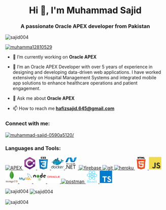 <h1 align="center">Hi 👋, I'm Muhammad Sajid</h1>
<h3 align="center">A passionate Oracle APEX developer from Pakistan</h3>


<p align="left"> <img src="https://komarev.com/ghpvc/?username=sajid004&label=Profile%20views&color=0e75b6&style=flat" alt="sajid004" /> </p>

<p align="left"> <a href="https://twitter.com/muhamma12810529" target="blank"><img src="https://img.shields.io/twitter/follow/muhamma12810529?logo=twitter&style=for-the-badge" alt="muhamma12810529" /></a> </p>

- 🔭 I’m currently working on **Oracle APEX**

- 🌱 I’m an Oracle APEX Developer with over 5 years of experience in designing and developing data-driven web applications. I have worked extensively on Hospital Management Systems and integrated mobile app solutions to enhance healthcare operations and patient engagement.

- 💬 Ask me about **Oracle APEX**

- 📫 How to reach me **hafizsajid.645@gmail.com**

<h3 align="left">Connect with me:</h3>
<p align="left">
<a href="https://linkedin.com/in/muhammad-sajid-0590a5120/" target="blank"><img align="center" src="https://raw.githubusercontent.com/rahuldkjain/github-profile-readme-generator/master/src/images/icons/Social/linked-in-alt.svg" alt="muhammad-sajid-0590a5120/" height="30" width="40" /></a>
</p>

<h3 align="left">Languages and Tools:</h3>
<p align="left"> <a href="https://apex.oracle.com/en/" target="_blank" rel="noreferrer"> <img src=https://miro.medium.com/v2/resize:fit:720/format:webp/1*38ydMFkQoN6JEn2iQnO_oA.png" alt="APEX" width="40" height="40"/> </a>
  <a href="https://www.w3schools.com/cs/" target="_blank" rel="noreferrer"> <img src="https://raw.githubusercontent.com/devicons/devicon/master/icons/csharp/csharp-original.svg" alt="csharp" width="40" height="40"/> </a> <a href="https://www.w3schools.com/css/" target="_blank" rel="noreferrer"> <img src="https://raw.githubusercontent.com/devicons/devicon/master/icons/css3/css3-original-wordmark.svg" alt="css3" width="40" height="40"/> </a> <a href="https://www.docker.com/" target="_blank" rel="noreferrer"> <img src="https://raw.githubusercontent.com/devicons/devicon/master/icons/docker/docker-original-wordmark.svg" alt="docker" width="40" height="40"/> </a> <a href="https://dotnet.microsoft.com/" target="_blank" rel="noreferrer"> <img src="https://raw.githubusercontent.com/devicons/devicon/master/icons/dot-net/dot-net-original-wordmark.svg" alt="dotnet" width="40" height="40"/> </a> <a href="https://firebase.google.com/" target="_blank" rel="noreferrer"> <img src="https://www.vectorlogo.zone/logos/firebase/firebase-icon.svg" alt="firebase" width="40" height="40"/> </a> <a href="https://git-scm.com/" target="_blank" rel="noreferrer"> <img src="https://www.vectorlogo.zone/logos/git-scm/git-scm-icon.svg" alt="git" width="40" height="40"/> </a> <a href="https://heroku.com" target="_blank" rel="noreferrer"> <img src="https://www.vectorlogo.zone/logos/heroku/heroku-icon.svg" alt="heroku" width="40" height="40"/> </a> <a href="https://www.w3.org/html/" target="_blank" rel="noreferrer"> <img src="https://raw.githubusercontent.com/devicons/devicon/master/icons/html5/html5-original-wordmark.svg" alt="html5" width="40" height="40"/> </a> <a href="https://developer.mozilla.org/en-US/docs/Web/JavaScript" target="_blank" rel="noreferrer"> <img src="https://raw.githubusercontent.com/devicons/devicon/master/icons/javascript/javascript-original.svg" alt="javascript" width="40" height="40"/> </a> <a href="https://www.mongodb.com/" target="_blank" rel="noreferrer"> <img src="https://raw.githubusercontent.com/devicons/devicon/master/icons/mongodb/mongodb-original-wordmark.svg" alt="mongodb" width="40" height="40"/> </a> <a href="https://www.mysql.com/" target="_blank" rel="noreferrer"> <img src="https://raw.githubusercontent.com/devicons/devicon/master/icons/mysql/mysql-original-wordmark.svg" alt="mysql" width="40" height="40"/> </a> <a href="https://nodejs.org" target="_blank" rel="noreferrer"> <img src="https://raw.githubusercontent.com/devicons/devicon/master/icons/nodejs/nodejs-original-wordmark.svg" alt="nodejs" width="40" height="40"/> </a> <a href="https://www.oracle.com/" target="_blank" rel="noreferrer"> <img src="https://raw.githubusercontent.com/devicons/devicon/master/icons/oracle/oracle-original.svg" alt="oracle" width="40" height="40"/> </a> <a href="https://postman.com" target="_blank" rel="noreferrer"> <img src="https://www.vectorlogo.zone/logos/getpostman/getpostman-icon.svg" alt="postman" width="40" height="40"/> </a> <a href="https://reactjs.org/" target="_blank" rel="noreferrer"> <img src="https://raw.githubusercontent.com/devicons/devicon/master/icons/react/react-original-wordmark.svg" alt="react" width="40" height="40"/> </a> <a href="https://www.typescriptlang.org/" target="_blank" rel="noreferrer"> <img src="https://raw.githubusercontent.com/devicons/devicon/master/icons/typescript/typescript-original.svg" alt="typescript" width="40" height="40"/> </a> </p>

<p><img align="left" src="https://github-readme-stats.vercel.app/api/top-langs?username=sajid004&show_icons=true&locale=en&layout=compact" alt="sajid004" /></p>

<p>&nbsp;<img align="center" src="https://github-readme-stats.vercel.app/api?username=sajid004&show_icons=true&locale=en" alt="sajid004" /></p>

<p><img align="center" src="https://github-readme-streak-stats.herokuapp.com/?user=sajid004&" alt="sajid004" /></p>
